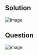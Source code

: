 ## Solution
![image](https://github.com/user-attachments/assets/87c978a6-08fa-443d-b617-61362fd96342)

## Question
![image](https://github.com/user-attachments/assets/d9edfeac-f579-4501-af47-e0f08c06ce76)
